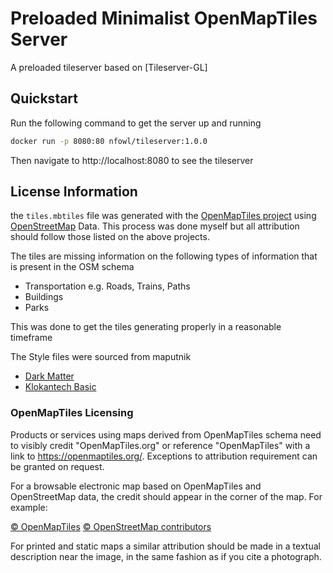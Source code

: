 # Preloaded Minimalist OpenMapTiles Server
A preloaded tileserver based on [Tileserver-GL]

## Quickstart
Run the following command to get the server up and running
```bash
docker run -p 8080:80 nfowl/tileserver:1.0.0
```
Then navigate to http://localhost:8080 to see the tileserver

## License Information

the `tiles.mbtiles` file was generated with the [OpenMapTiles project](https://github.com/openmaptiles/openmaptiles) using [OpenStreetMap] Data. This process was done myself but all attribution should follow those listed on the above projects.

The tiles are missing information on the following types of information that is present in the OSM schema
- Transportation e.g. Roads, Trains, Paths
- Buildings
- Parks
  
This was done to get the tiles generating properly in a reasonable timeframe

The Style files were sourced from maputnik
- [Dark Matter]
- [Klokantech Basic]


### OpenMapTiles Licensing
Products or services using maps derived from OpenMapTiles schema need to visibly credit "OpenMapTiles.org" or reference "OpenMapTiles" with a link to https://openmaptiles.org/. Exceptions to attribution requirement can be granted on request.

For a browsable electronic map based on OpenMapTiles and OpenStreetMap data, the
credit should appear in the corner of the map. For example:

[© OpenMapTiles](https://openmaptiles.org/) [© OpenStreetMap contributors](https://www.openstreetmap.org/copyright)

For printed and static maps a similar attribution should be made in a textual
description near the image, in the same fashion as if you cite a photograph.

[OpenStreetmap]: https://www.openstreetmap.org/
[OpenStreetmap]: https://www.openstreetmap.org/
[Dark Matter]: https://github.com/openmaptiles/dark-matter-gl-style
[Klokantech Basic]: https://github.com/openmaptiles/klokantech-basic-gl-style